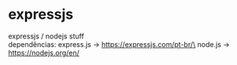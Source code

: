 # expressjs
expressjs / nodejs stuff\
dependências: express.js -> https://expressjs.com/pt-br/\
node.js -> https://nodejs.org/en/
